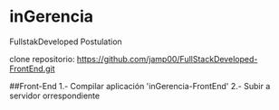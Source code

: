 # inGerencia
FullstakDeveloped Postulation

clone repositorio:
https://github.com/jamp00/FullStackDeveloped-FrontEnd.git

##Front-End
1.- Compilar aplicación 'inGerencia-FrontEnd'
2.- Subir a servidor orrespondiente
